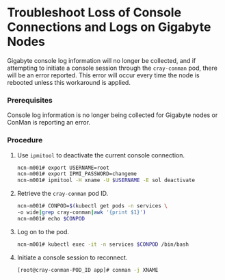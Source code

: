 # Troubleshoot Loss of Console Connections and Logs on Gigabyte Nodes

Gigabyte console log information will no longer be collected, and if attempting to initiate a console session through the `cray-conman` pod, there will be an error reported. This error will occur every time the node is rebooted unless this workaround is applied.

### Prerequisites

Console log information is no longer being collected for Gigabyte nodes or ConMan is reporting an error.

### Procedure

1.  Use `ipmitool` to deactivate the current console connection.

    ```bash
    ncn-m001# export USERNAME=root
    ncn-m001# export IPMI_PASSWORD=changeme
    ncn-m001# ipmitool -H xname -U $USERNAME -E sol deactivate
    ```

2.  Retrieve the `cray-conman` pod ID.

    ```bash
    ncn-m001# CONPOD=$(kubectl get pods -n services \
    -o wide|grep cray-conman|awk '{print $1}')
    ncn-m001# echo $CONPOD
    ```

3.  Log on to the pod.

    ```bash
    ncn-m001# kubectl exec -it -n services $CONPOD /bin/bash
    ```

4.  Initiate a console session to reconnect.

    ```bash
    [root@cray-conman-POD_ID app]# conman -j XNAME
    ```

